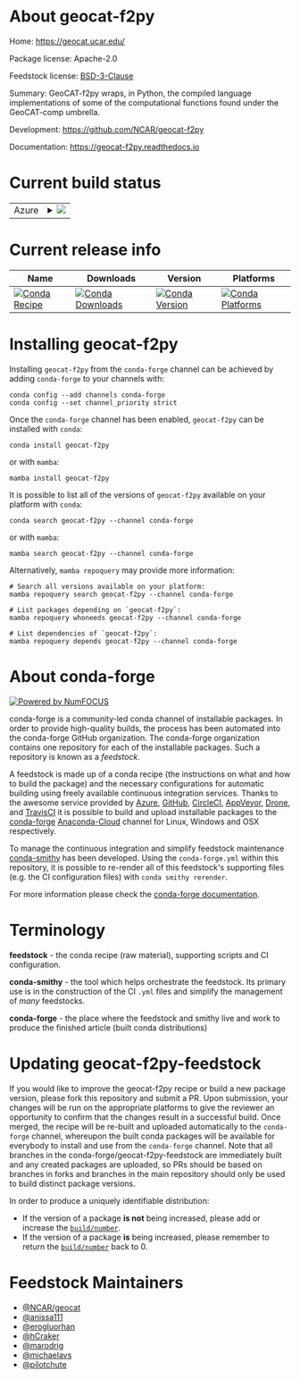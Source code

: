 About geocat-f2py
=================

Home: https://geocat.ucar.edu/

Package license: Apache-2.0

Feedstock license: [BSD-3-Clause](https://github.com/conda-forge/geocat-f2py-feedstock/blob/main/LICENSE.txt)

Summary: GeoCAT-f2py wraps, in Python, the compiled language implementations of some of the computational functions found under the GeoCAT-comp umbrella.

Development: https://github.com/NCAR/geocat-f2py

Documentation: https://geocat-f2py.readthedocs.io

Current build status
====================


<table>
    
  <tr>
    <td>Azure</td>
    <td>
      <details>
        <summary>
          <a href="https://dev.azure.com/conda-forge/feedstock-builds/_build/latest?definitionId=15689&branchName=main">
            <img src="https://dev.azure.com/conda-forge/feedstock-builds/_apis/build/status/geocat-f2py-feedstock?branchName=main">
          </a>
        </summary>
        <table>
          <thead><tr><th>Variant</th><th>Status</th></tr></thead>
          <tbody><tr>
              <td>linux_64_python3.10.____cpython</td>
              <td>
                <a href="https://dev.azure.com/conda-forge/feedstock-builds/_build/latest?definitionId=15689&branchName=main">
                  <img src="https://dev.azure.com/conda-forge/feedstock-builds/_apis/build/status/geocat-f2py-feedstock?branchName=main&jobName=linux&configuration=linux_64_python3.10.____cpython" alt="variant">
                </a>
              </td>
            </tr><tr>
              <td>linux_64_python3.8.____cpython</td>
              <td>
                <a href="https://dev.azure.com/conda-forge/feedstock-builds/_build/latest?definitionId=15689&branchName=main">
                  <img src="https://dev.azure.com/conda-forge/feedstock-builds/_apis/build/status/geocat-f2py-feedstock?branchName=main&jobName=linux&configuration=linux_64_python3.8.____cpython" alt="variant">
                </a>
              </td>
            </tr><tr>
              <td>linux_64_python3.9.____cpython</td>
              <td>
                <a href="https://dev.azure.com/conda-forge/feedstock-builds/_build/latest?definitionId=15689&branchName=main">
                  <img src="https://dev.azure.com/conda-forge/feedstock-builds/_apis/build/status/geocat-f2py-feedstock?branchName=main&jobName=linux&configuration=linux_64_python3.9.____cpython" alt="variant">
                </a>
              </td>
            </tr><tr>
              <td>osx_64_python3.10.____cpython</td>
              <td>
                <a href="https://dev.azure.com/conda-forge/feedstock-builds/_build/latest?definitionId=15689&branchName=main">
                  <img src="https://dev.azure.com/conda-forge/feedstock-builds/_apis/build/status/geocat-f2py-feedstock?branchName=main&jobName=osx&configuration=osx_64_python3.10.____cpython" alt="variant">
                </a>
              </td>
            </tr><tr>
              <td>osx_64_python3.8.____cpython</td>
              <td>
                <a href="https://dev.azure.com/conda-forge/feedstock-builds/_build/latest?definitionId=15689&branchName=main">
                  <img src="https://dev.azure.com/conda-forge/feedstock-builds/_apis/build/status/geocat-f2py-feedstock?branchName=main&jobName=osx&configuration=osx_64_python3.8.____cpython" alt="variant">
                </a>
              </td>
            </tr><tr>
              <td>osx_64_python3.9.____cpython</td>
              <td>
                <a href="https://dev.azure.com/conda-forge/feedstock-builds/_build/latest?definitionId=15689&branchName=main">
                  <img src="https://dev.azure.com/conda-forge/feedstock-builds/_apis/build/status/geocat-f2py-feedstock?branchName=main&jobName=osx&configuration=osx_64_python3.9.____cpython" alt="variant">
                </a>
              </td>
            </tr>
          </tbody>
        </table>
      </details>
    </td>
  </tr>
</table>

Current release info
====================

| Name | Downloads | Version | Platforms |
| --- | --- | --- | --- |
| [![Conda Recipe](https://img.shields.io/badge/recipe-geocat--f2py-green.svg)](https://anaconda.org/conda-forge/geocat-f2py) | [![Conda Downloads](https://img.shields.io/conda/dn/conda-forge/geocat-f2py.svg)](https://anaconda.org/conda-forge/geocat-f2py) | [![Conda Version](https://img.shields.io/conda/vn/conda-forge/geocat-f2py.svg)](https://anaconda.org/conda-forge/geocat-f2py) | [![Conda Platforms](https://img.shields.io/conda/pn/conda-forge/geocat-f2py.svg)](https://anaconda.org/conda-forge/geocat-f2py) |

Installing geocat-f2py
======================

Installing `geocat-f2py` from the `conda-forge` channel can be achieved by adding `conda-forge` to your channels with:

```
conda config --add channels conda-forge
conda config --set channel_priority strict
```

Once the `conda-forge` channel has been enabled, `geocat-f2py` can be installed with `conda`:

```
conda install geocat-f2py
```

or with `mamba`:

```
mamba install geocat-f2py
```

It is possible to list all of the versions of `geocat-f2py` available on your platform with `conda`:

```
conda search geocat-f2py --channel conda-forge
```

or with `mamba`:

```
mamba search geocat-f2py --channel conda-forge
```

Alternatively, `mamba repoquery` may provide more information:

```
# Search all versions available on your platform:
mamba repoquery search geocat-f2py --channel conda-forge

# List packages depending on `geocat-f2py`:
mamba repoquery whoneeds geocat-f2py --channel conda-forge

# List dependencies of `geocat-f2py`:
mamba repoquery depends geocat-f2py --channel conda-forge
```


About conda-forge
=================

[![Powered by
NumFOCUS](https://img.shields.io/badge/powered%20by-NumFOCUS-orange.svg?style=flat&colorA=E1523D&colorB=007D8A)](https://numfocus.org)

conda-forge is a community-led conda channel of installable packages.
In order to provide high-quality builds, the process has been automated into the
conda-forge GitHub organization. The conda-forge organization contains one repository
for each of the installable packages. Such a repository is known as a *feedstock*.

A feedstock is made up of a conda recipe (the instructions on what and how to build
the package) and the necessary configurations for automatic building using freely
available continuous integration services. Thanks to the awesome service provided by
[Azure](https://azure.microsoft.com/en-us/services/devops/), [GitHub](https://github.com/),
[CircleCI](https://circleci.com/), [AppVeyor](https://www.appveyor.com/),
[Drone](https://cloud.drone.io/welcome), and [TravisCI](https://travis-ci.com/)
it is possible to build and upload installable packages to the
[conda-forge](https://anaconda.org/conda-forge) [Anaconda-Cloud](https://anaconda.org/)
channel for Linux, Windows and OSX respectively.

To manage the continuous integration and simplify feedstock maintenance
[conda-smithy](https://github.com/conda-forge/conda-smithy) has been developed.
Using the ``conda-forge.yml`` within this repository, it is possible to re-render all of
this feedstock's supporting files (e.g. the CI configuration files) with ``conda smithy rerender``.

For more information please check the [conda-forge documentation](https://conda-forge.org/docs/).

Terminology
===========

**feedstock** - the conda recipe (raw material), supporting scripts and CI configuration.

**conda-smithy** - the tool which helps orchestrate the feedstock.
                   Its primary use is in the construction of the CI ``.yml`` files
                   and simplify the management of *many* feedstocks.

**conda-forge** - the place where the feedstock and smithy live and work to
                  produce the finished article (built conda distributions)


Updating geocat-f2py-feedstock
==============================

If you would like to improve the geocat-f2py recipe or build a new
package version, please fork this repository and submit a PR. Upon submission,
your changes will be run on the appropriate platforms to give the reviewer an
opportunity to confirm that the changes result in a successful build. Once
merged, the recipe will be re-built and uploaded automatically to the
`conda-forge` channel, whereupon the built conda packages will be available for
everybody to install and use from the `conda-forge` channel.
Note that all branches in the conda-forge/geocat-f2py-feedstock are
immediately built and any created packages are uploaded, so PRs should be based
on branches in forks and branches in the main repository should only be used to
build distinct package versions.

In order to produce a uniquely identifiable distribution:
 * If the version of a package **is not** being increased, please add or increase
   the [``build/number``](https://docs.conda.io/projects/conda-build/en/latest/resources/define-metadata.html#build-number-and-string).
 * If the version of a package **is** being increased, please remember to return
   the [``build/number``](https://docs.conda.io/projects/conda-build/en/latest/resources/define-metadata.html#build-number-and-string)
   back to 0.

Feedstock Maintainers
=====================

* [@NCAR/geocat](https://github.com/NCAR/geocat/)
* [@anissa111](https://github.com/anissa111/)
* [@erogluorhan](https://github.com/erogluorhan/)
* [@hCraker](https://github.com/hCraker/)
* [@marodrig](https://github.com/marodrig/)
* [@michaelavs](https://github.com/michaelavs/)
* [@pilotchute](https://github.com/pilotchute/)

